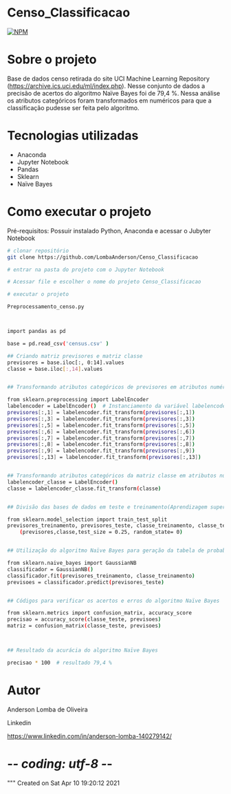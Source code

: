 # Censo_Classificacao
[![NPM](https://img.shields.io/npm/l/react)](https://github.com/LombaAnderson/Censo_Classificacao/blob/main/LICENSE)

# Sobre o projeto

Base de dados censo retirada do site UCI Machine Learning Repository (https://archive.ics.uci.edu/ml/index.php). Nesse conjunto de dados a precisão de acertos
do algoritmo Naïve Bayes foi de 79,4 %.  Nessa análise os atributos categóricos foram transformados em numéricos para que a classificação pudesse ser feita pelo algoritmo.


# Tecnologias utilizadas

- Anaconda
- Jupyter Notebook
- Pandas
- Sklearn
- Naïve Bayes 


# Como executar o projeto

Pré-requisitos: Possuir instalado Python, Anaconda e acessar o Jubyter Notebook 

```bash
# clonar repositório
git clone https://github.com/LombaAnderson/Censo_Classificacao

# entrar na pasta do projeto com o Jupyter Notebook

# Acessar file e escolher o nome do projeto Censo_Classificacao

# executar o projeto

Preprocessamento_censo.py 



import pandas as pd

base = pd.read_csv('census.csv' )

## Criando matriz previsores e matriz classe 
previsores = base.iloc[:, 0:14].values
classe = base.iloc[:,14].values


## Transformando atributos categóricos de previsores em atributos numéricos

from sklearn.preprocessing import LabelEncoder
labelencoder = LabelEncoder()  # Instanciamento da variável labelencoder
previsores[:,1] = labelencoder.fit_transform(previsores[:,1])
previsores[:,3] = labelencoder.fit_transform(previsores[:,3])
previsores[:,5] = labelencoder.fit_transform(previsores[:,5])
previsores[:,6] = labelencoder.fit_transform(previsores[:,6])
previsores[:,7] = labelencoder.fit_transform(previsores[:,7])
previsores[:,8] = labelencoder.fit_transform(previsores[:,8])
previsores[:,9] = labelencoder.fit_transform(previsores[:,9])
previsores[:,13] = labelencoder.fit_transform(previsores[:,13])


## Transformando atributos categóricos da matriz classe em atributos numéricos
labelencoder_classe = LabelEncoder()
classe = labelencoder_classe.fit_transform(classe)


## Divisão das bases de dados em teste e treinamento(Aprendizagem supervisionada)

from sklearn.model_selection import train_test_split
previsores_treinamento, previsores_teste, classe_treinamento, classe_teste = train_test_split\
    (previsores,classe,test_size = 0.25, random_state= 0)


## Utilização do algoritmo Naïve Bayes para geração da tabela de probabilidade

from sklearn.naive_bayes import GaussianNB
classificador = GaussianNB()
classificador.fit(previsores_treinamento, classe_treinamento)
previsoes = classificador.predict(previsores_teste)


## Códigos para verificar os acertos e erros do algoritmo Naïve Bayes

from sklearn.metrics import confusion_matrix, accuracy_score
precisao = accuracy_score(classe_teste, previsoes)
matriz = confusion_matrix(classe_teste, previsoes)



## Resultado da acurácia do algoritmo Naïve Bayes

precisao * 100  # resultado 79,4 % 

```

# Autor

Anderson Lomba de Oliveira

Linkedin

https://www.linkedin.com/in/anderson-lomba-140279142/


# -*- coding: utf-8 -*-
"""
Created on Sat Apr  10 19:20:12 2021





